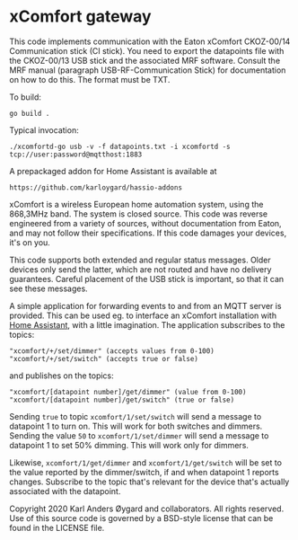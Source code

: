 xComfort gateway
================

This code implements communication with the Eaton xComfort CKOZ-00/14
Communication stick (CI stick).  You need to export the datapoints file
with the CKOZ-00/13 USB stick and the associated MRF software.  Consult
the MRF manual (paragraph USB-RF-Communication Stick) for documentation
on how to do this.  The format must be TXT.

To build:

    go build .

Typical invocation:

    ./xcomfortd-go usb -v -f datapoints.txt -i xcomfortd -s tcp://user:password@mqtthost:1883

A prepackaged addon for Home Assistant is available at

    https://github.com/karloygard/hassio-addons

xComfort is a wireless European home automation system, using the
868,3MHz band.  The system is closed source.  This code was reverse
engineered from a variety of sources, without documentation from Eaton,
and may not follow their specifications.  If this code damages your
devices, it's on you.

This code supports both extended and regular status messages.  Older
devices only send the latter, which are not routed and have no
delivery guarantees.  Careful placement of the USB stick is important,
so that it can see these messages.

A simple application for forwarding events to and from an MQTT server is
provided.  This can be used eg. to interface an xComfort installation with
[Home Assistant](https://home-assistant.io/), with a little imagination.
The application subscribes to the topics:

    "xcomfort/+/set/dimmer" (accepts values from 0-100)
    "xcomfort/+/set/switch" (accepts true or false)

and publishes on the topics:

    "xcomfort/[datapoint number]/get/dimmer" (value from 0-100)
    "xcomfort/[datapoint number]/get/switch" (true or false)

Sending `true` to topic `xcomfort/1/set/switch` will send a message to
datapoint 1 to turn on.  This will work for both switches and dimmers.
Sending the value `50` to `xcomfort/1/set/dimmer` will send a message
to datapoint 1 to set 50% dimming.  This will work only for dimmers.

Likewise, `xcomfort/1/get/dimmer` and `xcomfort/1/get/switch` will be
set to the value reported by the dimmer/switch, if and when datapoint
1 reports changes.  Subscribe to the topic that's relevant for the
device that's actually associated with the datapoint.

Copyright 2020 Karl Anders Øygard and collaborators.  All rights reserved.
Use of this source code is governed by a BSD-style license that can be
found in the LICENSE file.
